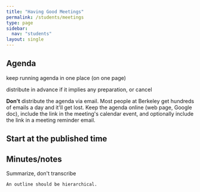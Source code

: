 ```yaml
---
title: "Having Good Meetings"
permalink: /students/meetings
type: page
sidebar:
  nav: "students"
layout: single
---
```


## Agenda

keep running agenda in one place (on one page)

distribute in advance if it implies any preparation, or cancel

**Don't** distribute the agenda via email.  Most people at Berkeley
get hundreds of emails a day and it'll get lost.  Keep the agenda
online (web page, Google doc), include the link in the meeting's
calendar event, and optionally include the link in a meeting reminder
email. 

## Start at the published time

## Minutes/notes

Summarize, don't transcribe

    An outline should be hierarchical.  

